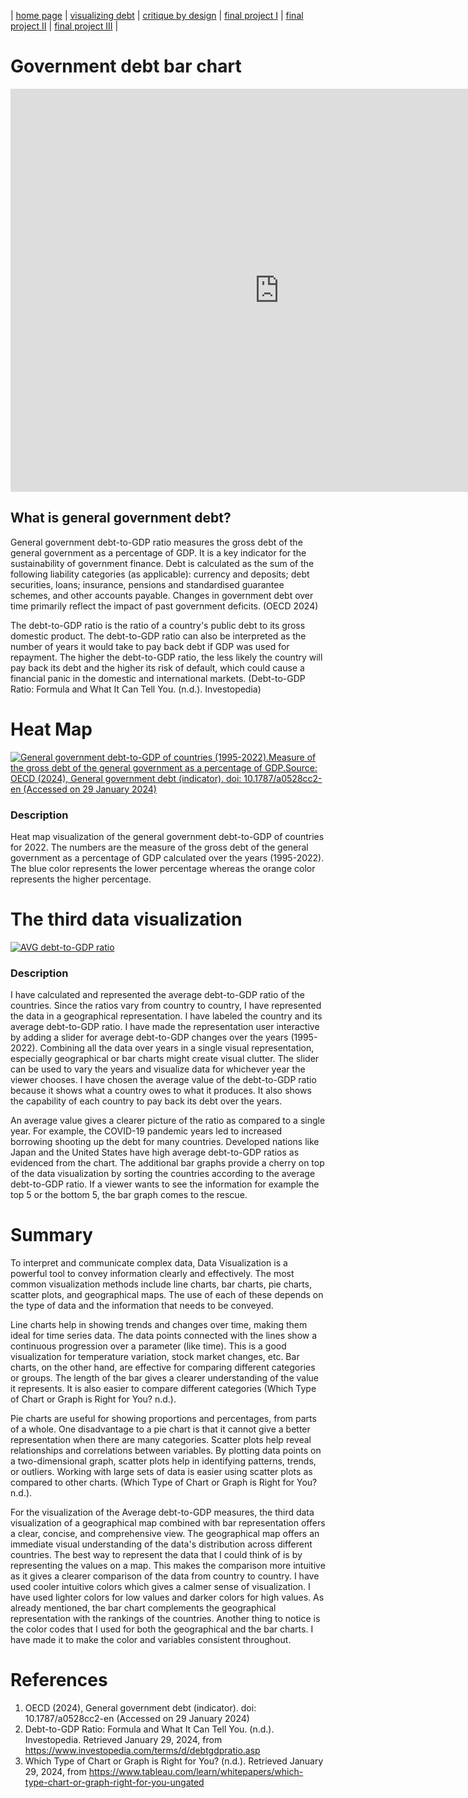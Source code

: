 | [home page](https://vks5639.github.io/My-Portfolio/) | [visualizing debt](dataviz) | [critique by design](critique-by-design) | [final project I](final-project-part-one) | [final project II](final-project-part-two) | [final project III](final-project-part-three) |


# Government debt bar chart

<iframe src="https://data.oecd.org/chart/7kiM" width="860" height="645" style="border: 0" mozallowfullscreen="true" webkitallowfullscreen="true" allowfullscreen="true"><a href="https://data.oecd.org/chart/7kiM" target="_blank">OECD Chart: General government debt, Total, % of GDP, Annual, 2022</a></iframe>

## What is general government debt?
General government debt-to-GDP ratio measures the gross debt of the general government as a percentage of GDP. It is a key indicator for the sustainability of government finance. Debt is calculated as the sum of the following liability categories (as applicable): currency and deposits; debt securities, loans; insurance, pensions and standardised guarantee schemes, and other accounts payable. Changes in government debt over time primarily reflect the impact of past government deficits. (OECD 2024)

The debt-to-GDP ratio is the ratio of a country's public debt to its gross domestic product.
The debt-to-GDP ratio can also be interpreted as the number of years it would take to pay back debt if GDP was used for repayment.
The higher the debt-to-GDP ratio, the less likely the country will pay back its debt and the higher its risk of default, which could cause a financial panic in the domestic and international markets.
(Debt-to-GDP Ratio: Formula and What It Can Tell You. (n.d.). Investopedia)

# Heat Map

<div class='tableauPlaceholder' id='viz1706575752557' style='position: relative'><noscript><a href='#'><img alt='General government debt-to-GDP of countries (1995-2022).Measure of the gross debt of the general government as a percentage of GDP.Source: OECD (2024), General government debt (indicator). doi: 10.1787&#47;a0528cc2-en (Accessed on 29 January 2024) ' src='https:&#47;&#47;public.tableau.com&#47;static&#47;images&#47;de&#47;debt-to-GDPratioviz&#47;debt-to-GDPvizSourceNationalAccountsataGlanceGeneralGovernment-GeneralGovernmentDebt-OECDData_theOECDhttpdata_oecd_orgggageneral-government-debt_htm_Accessed27Jan_2024_&#47;1_rss.png' style='border: none' /></a></noscript><object class='tableauViz'  style='display:none;'><param name='host_url' value='https%3A%2F%2Fpublic.tableau.com%2F' /> <param name='embed_code_version' value='3' /> <param name='site_root' value='' /><param name='name' value='debt-to-GDPratioviz&#47;debt-to-GDPvizSourceNationalAccountsataGlanceGeneralGovernment-GeneralGovernmentDebt-OECDData_theOECDhttpdata_oecd_orgggageneral-government-debt_htm_Accessed27Jan_2024_' /><param name='tabs' value='no' /><param name='toolbar' value='yes' /><param name='static_image' value='https:&#47;&#47;public.tableau.com&#47;static&#47;images&#47;de&#47;debt-to-GDPratioviz&#47;debt-to-GDPvizSourceNationalAccountsataGlanceGeneralGovernment-GeneralGovernmentDebt-OECDData_theOECDhttpdata_oecd_orgggageneral-government-debt_htm_Accessed27Jan_2024_&#47;1.png' /> <param name='animate_transition' value='yes' /><param name='display_static_image' value='yes' /><param name='display_spinner' value='yes' /><param name='display_overlay' value='yes' /><param name='display_count' value='yes' /><param name='language' value='en-US' /><param name='filter' value='publish=yes' /></object></div>
<script type='text/javascript'>
  var divElement = document.getElementById('viz1706575752557');
  var vizElement = divElement.getElementsByTagName('object')[0];
  vizElement.style.width='100%';vizElement.style.height=(divElement.offsetWidth*0.75)+'px';
  var scriptElement = document.createElement('script');
  scriptElement.src = 'https://public.tableau.com/javascripts/api/viz_v1.js';
  vizElement.parentNode.insertBefore(scriptElement, vizElement);
</script>

### Description


Heat map visualization of the general government debt-to-GDP of countries for 2022. The numbers are the measure of the gross debt of the general government as a percentage of GDP calculated over the years (1995-2022).  The blue color represents the lower percentage whereas the orange color represents the higher percentage.



# The third data visualization

<div class='tableauPlaceholder' id='viz1706557972312' style='position: relative'><noscript><a href='#'><img alt='AVG debt-to-GDP ratio ' src='https:&#47;&#47;public.tableau.com&#47;static&#47;images&#47;DG&#47;DGZX2HNPC&#47;1_rss.png' style='border: none' /></a></noscript><object class='tableauViz'  style='display:none;'><param name='host_url' value='https%3A%2F%2Fpublic.tableau.com%2F' /> <param name='embed_code_version' value='3' /> <param name='path' value='shared&#47;DGZX2HNPC' /> <param name='toolbar' value='yes' /><param name='static_image' value='https:&#47;&#47;public.tableau.com&#47;static&#47;images&#47;DG&#47;DGZX2HNPC&#47;1.png' /> <param name='animate_transition' value='yes' /><param name='display_static_image' value='yes' /><param name='display_spinner' value='yes' /><param name='display_overlay' value='yes' /><param name='display_count' value='yes' /><param name='language' value='en-US' /><param name='filter' value='publish=yes' /></object></div>
<script type='text/javascript'>
  var divElement = document.getElementById('viz1706557972312');
  var vizElement = divElement.getElementsByTagName('object')[0];
  if ( divElement.offsetWidth > 800 ) { vizElement.style.width='1000px';vizElement.style.height='827px';} else if ( divElement.offsetWidth > 500 ) { vizElement.style.width='1000px';vizElement.style.height='827px';} else { vizElement.style.width='100%';vizElement.style.height='827px';}
  var scriptElement = document.createElement('script');
  scriptElement.src = 'https://public.tableau.com/javascripts/api/viz_v1.js';
  vizElement.parentNode.insertBefore(scriptElement, vizElement);
</script>

### Description

I have calculated and represented the average debt-to-GDP ratio of the countries. Since the ratios vary from country to country, I have represented the data in a geographical representation. I have labeled the country and its average debt-to-GDP ratio. I have made the representation user interactive by adding a slider for average debt-to-GDP changes over the years (1995-2022). Combining all the data over years in a single visual representation, especially geographical or bar charts might create visual clutter. The slider can be used to vary the years and visualize data for whichever year the viewer chooses.  I have chosen the average value of the debt-to-GDP ratio because it shows what a country owes to what it produces. It also shows the capability of each country to pay back its debt over the years. 

An average value gives a clearer picture of the ratio as compared to a single year. For example, the COVID-19 pandemic years led to increased borrowing shooting up the debt for many countries. Developed nations like Japan and the United States have high average debt-to-GDP ratios as evidenced from the chart. The additional bar graphs provide a cherry on top of the data visualization by sorting the countries according to the average debt-to-GDP ratio. If a viewer wants to see the information for example the top 5 or the bottom 5, the bar graph comes to the rescue. 

# Summary

To interpret and communicate complex data, Data Visualization is a powerful tool to convey information clearly and effectively. The most common visualization methods include line charts, bar charts, pie charts, scatter plots, and geographical maps. The use of each of these depends on the type of data and the information that needs to be conveyed.

Line charts help in showing trends and changes over time, making them ideal for time series data. The data points connected with the lines show a continuous progression over a parameter (like time). This is a good visualization for temperature variation, stock market changes, etc. Bar charts, on the other hand, are effective for comparing different categories or groups. The length of the bar gives a clearer understanding of the value it represents. It is also easier to compare different categories (Which Type of Chart or Graph is Right for You? n.d.). 

Pie charts are useful for showing proportions and percentages, from parts of a whole. One disadvantage to a pie chart is that it cannot give a better representation when there are many categories. Scatter plots 
help reveal relationships and correlations between variables. By plotting data points on a two-dimensional graph, scatter plots help in identifying patterns, trends, or outliers. Working with large sets of data is easier using scatter plots as compared to other charts. (Which Type of Chart or Graph is Right for You? n.d.). 

For the visualization of the Average debt-to-GDP measures, the third data visualization of a geographical map combined with bar representation offers a clear, concise, and comprehensive view. The geographical map offers an immediate visual understanding of the data's distribution across different countries. The best way to represent the data that I could think of is by representing the values on a map. This makes the comparison more intuitive as it gives a clearer comparison of the data from country to country. I have used cooler intuitive colors which gives a calmer sense of visualization. I have used lighter colors for low values and darker colors for high values. As already mentioned, the bar chart complements the geographical representation with the rankings of the countries. Another thing to notice is the color codes that I used for both the geographical and the bar charts. I have made it to make the color and variables consistent throughout.

# References
1. OECD (2024), General government debt (indicator). doi: 10.1787/a0528cc2-en (Accessed on 29 January 2024)
2. Debt-to-GDP Ratio: Formula and What It Can Tell You. (n.d.). Investopedia. Retrieved January 29, 2024, from https://www.investopedia.com/terms/d/debtgdpratio.asp
3. Which Type of Chart or Graph is Right for You? (n.d.). Retrieved January 29, 2024, from https://www.tableau.com/learn/whitepapers/which-type-chart-or-graph-right-for-you-ungated

